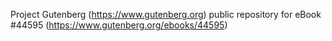 Project Gutenberg (https://www.gutenberg.org) public repository for eBook #44595 (https://www.gutenberg.org/ebooks/44595)
